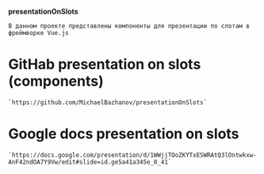 
**presentationOnSlots**

```
В данном проекте представлены компоненты для презентации по слотам в фреймворке Vue.js

```
#  GitHab presentation on slots (components)
```
`https://github.com/MichaelBazhanov/presentationOnSlots`
```
#  Google docs presentation on slots
```
`https://docs.google.com/presentation/d/1WWjjTOoZKYTxESWRAtQ3lOntwkxw-AnF42ndOA7Y9Vw/edit#slide=id.ge5a41a345e_0_41`
```